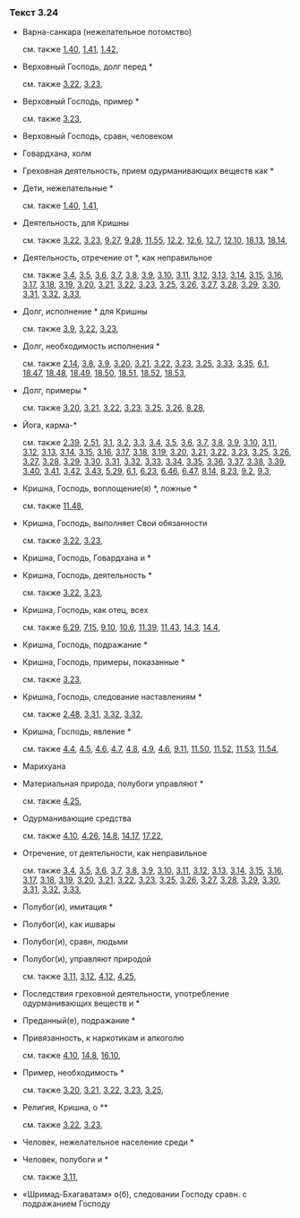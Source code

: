 ### Текст 3.24
	
- Варна-санкара (нежелательное потомство)

	см. также  [1.40](../01/0140.md),  [1.41](../01/0141.md),  [1.42](../01/0142.md), 
	
- Верховный Господь, долг перед *

	см. также  [3.22](../03/0322.md),  [3.23](../03/0323.md), 
	
- Верховный Господь, пример *

	см. также  [3.23](../03/0323.md), 
	
- Верховный Господь, сравн, человеком

	
- Говардхана, холм

	
- Греховная деятельность, прием одурманивающих веществ как *

	
- Дети, нежелательные *

	см. также  [1.40](../01/0140.md),  [1.41](../01/0141.md), 
	
- Деятельность, для Кришны

	см. также  [3.22](../03/0322.md),  [3.23](../03/0323.md),  [9.27](../09/0927.md),  [9.28](../09/0928.md),  [11.55](../11/1155.md),  [12.2](../12/1202.md),  [12.6](../12/1206.md),  [12.7](../12/1207.md),  [12.10](../12/1210.md),  [18.13](../18/1813.md),  [18.14](../18/1814.md), 
	
- Деятельность, отречение от *, как неправильное

	см. также  [3.4](../03/0304.md),  [3.5](../03/0305.md),  [3.6](../03/0306.md),  [3.7](../03/0307.md),  [3.8](../03/0308.md),  [3.9](../03/0309.md),  [3.10](../03/0310.md),  [3.11](../03/0311.md),  [3.12](../03/0312.md),  [3.13](../03/0313.md),  [3.14](../03/0314.md),  [3.15](../03/0315.md),  [3.16](../03/0316.md),  [3.17](../03/0317.md),  [3.18](../03/0318.md),  [3.19](../03/0319.md),  [3.20](../03/0320.md),  [3.21](../03/0321.md),  [3.22](../03/0322.md),  [3.23](../03/0323.md),  [3.25](../03/0325.md),  [3.26](../03/0326.md),  [3.27](../03/0327.md),  [3.28](../03/0328.md),  [3.29](../03/0329.md),  [3.30](../03/0330.md),  [3.31](../03/0331.md),  [3.32](../03/0332.md),  [3.33](../03/0333.md), 
	
- Долг, исполнение * для Кришны

	см. также  [3.9](../03/0309.md),  [3.22](../03/0322.md),  [3.23](../03/0323.md), 
	
- Долг, необходимость исполнения *

	см. также  [2.14](../02/0214.md),  [3.8](../03/0308.md),  [3.9](../03/0309.md),  [3.20](../03/0320.md),  [3.21](../03/0321.md),  [3.22](../03/0322.md),  [3.23](../03/0323.md),  [3.25](../03/0325.md),  [3.33](../03/0333.md),  [3.35](../03/0335.md),  [6.1](../06/0601.md),  [18.47](../18/1847.md),  [18.48](../18/1848.md),  [18.49](../18/1849.md),  [18.50](../18/1850.md),  [18.51](../18/1851.md),  [18.52](../18/1852.md),  [18.53](../18/1853.md), 
	
- Долг, примеры *

	см. также  [3.20](../03/0320.md),  [3.21](../03/0321.md),  [3.22](../03/0322.md),  [3.23](../03/0323.md),  [3.25](../03/0325.md),  [3.26](../03/0326.md),  [8.28](../08/0828.md), 
	
- Йога, карма-*

	см. также  [2.39](../02/0239.md),  [2.51](../02/0251.md),  [3.1](../03/0301.md),  [3.2](../03/0302.md),  [3.3](../03/0303.md),  [3.4](../03/0304.md),  [3.5](../03/0305.md),  [3.6](../03/0306.md),  [3.7](../03/0307.md),  [3.8](../03/0308.md),  [3.9](../03/0309.md),  [3.10](../03/0310.md),  [3.11](../03/0311.md),  [3.12](../03/0312.md),  [3.13](../03/0313.md),  [3.14](../03/0314.md),  [3.15](../03/0315.md),  [3.16](../03/0316.md),  [3.17](../03/0317.md),  [3.18](../03/0318.md),  [3.19](../03/0319.md),  [3.20](../03/0320.md),  [3.21](../03/0321.md),  [3.22](../03/0322.md),  [3.23](../03/0323.md),  [3.25](../03/0325.md),  [3.26](../03/0326.md),  [3.27](../03/0327.md),  [3.28](../03/0328.md),  [3.29](../03/0329.md),  [3.30](../03/0330.md),  [3.31](../03/0331.md),  [3.32](../03/0332.md),  [3.33](../03/0333.md),  [3.34](../03/0334.md),  [3.35](../03/0335.md),  [3.36](../03/0336.md),  [3.37](../03/0337.md),  [3.38](../03/0338.md),  [3.39](../03/0339.md),  [3.40](../03/0340.md),  [3.41](../03/0341.md),  [3.42](../03/0342.md),  [3.43](../03/0343.md),  [5.29](../05/0529.md),  [6.1](../06/0601.md),  [6.23](../06/0623.md),  [6.46](../06/0646.md),  [6.47](../06/0647.md),  [8.14](../08/0814.md),  [8.23](../08/0823.md),  [9.2](../09/0902.md),  [9.3](../09/0903.md), 
	
- Кришна, Господь, воплощение(я) *, ложные *

	см. также  [11.48](../11/1148.md), 
	
- Кришна, Господь, выполняет Свои обязанности

	см. также  [3.22](../03/0322.md),  [3.23](../03/0323.md), 
	
- Кришна, Господь, Говардхана и *

	
- Кришна, Господь, деятельность *

	см. также  [3.22](../03/0322.md),  [3.23](../03/0323.md), 
	
- Кришна, Господь, как отец, всех

	см. также  [6.29](../06/0629.md),  [7.15](../07/0715.md),  [9.10](../09/0910.md),  [10.6](../10/1006.md),  [11.39](../11/1139.md),  [11.43](../11/1143.md),  [14.3](../14/1403.md),  [14.4](../14/1404.md), 
	
- Кришна, Господь, подражание *

	
- Кришна, Господь, примеры, показанные *

	см. также  [3.23](../03/0323.md), 
	
- Кришна, Господь, следование наставлениям *

	см. также  [2.48](../02/0248.md),  [3.31](../03/0331.md),  [3.32](../03/0332.md),  [3.32](../03/0332.md), 
	
- Кришна, Господь, явление *

	см. также  [4.4](../04/0404.md),  [4.5](../04/0405.md),  [4.6](../04/0406.md),  [4.7](../04/0407.md),  [4.8](../04/0408.md),  [4.9](../04/0409.md),  [4.6](../04/0406.md),  [9.11](../09/0911.md),  [11.50](../11/1150.md),  [11.52](../11/1152.md),  [11.53](../11/1153.md),  [11.54](../11/1154.md), 
	
- Марихуана

	
- Материальная природа, полубоги управляют *

	см. также  [4.25](../04/0425.md), 
	
- Одурманивающие средства

	см. также  [4.10](../04/0410.md),  [4.26](../04/0426.md),  [14.8](../14/1408.md),  [14.17](../14/1417.md),  [17.22](../17/1722.md), 
	
- Отречение, от деятельности, как неправильное

	см. также  [3.4](../03/0304.md),  [3.5](../03/0305.md),  [3.6](../03/0306.md),  [3.7](../03/0307.md),  [3.8](../03/0308.md),  [3.9](../03/0309.md),  [3.10](../03/0310.md),  [3.11](../03/0311.md),  [3.12](../03/0312.md),  [3.13](../03/0313.md),  [3.14](../03/0314.md),  [3.15](../03/0315.md),  [3.16](../03/0316.md),  [3.17](../03/0317.md),  [3.18](../03/0318.md),  [3.19](../03/0319.md),  [3.20](../03/0320.md),  [3.21](../03/0321.md),  [3.22](../03/0322.md),  [3.23](../03/0323.md),  [3.25](../03/0325.md),  [3.26](../03/0326.md),  [3.27](../03/0327.md),  [3.28](../03/0328.md),  [3.29](../03/0329.md),  [3.30](../03/0330.md),  [3.31](../03/0331.md),  [3.32](../03/0332.md),  [3.33](../03/0333.md), 
	
- Полубог(и), имитация *

	
- Полубог(и), как ишвары

	
- Полубог(и), сравн, людьми

	
- Полубог(и), управляют природой

	см. также  [3.11](../03/0311.md),  [3.12](../03/0312.md),  [4.12](../04/0412.md),  [4.25](../04/0425.md), 
	
- Последствия греховной деятельности, употребление одурманивающих веществ и *

	
- Преданный(е), подражание *

	
- Привязанность, к наркотикам и алкоголю

	см. также  [4.10](../04/0410.md),  [14.8](../14/1408.md),  [16.10](../16/1610.md), 
	
- Пример, необходимость *

	см. также  [3.20](../03/0320.md),  [3.21](../03/0321.md),  [3.22](../03/0322.md),  [3.23](../03/0323.md),  [3.25](../03/0325.md), 
	
- Религия, Кришна, о **

	см. также  [3.22](../03/0322.md),  [3.23](../03/0323.md), 
	
- Человек, нежелательное население среди *

	
- Человек, полубоги и *

	см. также  [3.11](../03/0311.md), 
	
- «Шримад-Бхагаватам» о(б), следовании Господу сравн. с подражанием Господу

